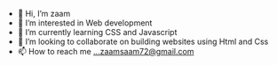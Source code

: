 - 👋 Hi, I’m zaam
- 👀 I’m interested in Web development
- 🌱 I’m currently learning CSS and Javascript
- 💞️ I’m looking to collaborate on building websites using Html and Css
- 📫 How to reach me ...zaamsaam72@gmail.com

<!---
zaam1843/zaam1843 is a ✨ special ✨ repository because its `README.md` (this file) appears on your GitHub profile.
You can click the Preview link to take a look at your changes.
--->
